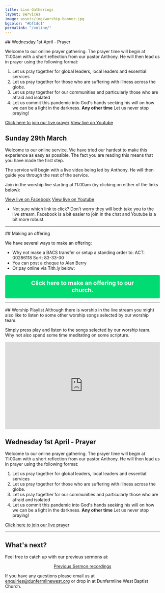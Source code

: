 ```yaml
---
title: Live Gatherings
layout: services
image: assets/img/worship-banner.jpg
bgcolor: "#bf1dc1"
permalink: "/online/"
---
```


<div class="col-lg-12 text-normal">
## Wednesday 1st April - Prayer

Welcome to our online prayer gathering. The prayer time will begin at 11:00am with a short reflection from our pastor Anthony. He will then lead us in prayer using the following format:

1. Let us pray together for global leaders, local leaders and essential services
2. Let us pray together for those who are suffering with illness across the globe.
3. Let us pray together for our communities and particularly those who are afraid and isolated
4. Let us commit this pandemic into God's hands seeking his will on how we can be a light in the darkness.
<b>Any other time</b> Let us never stop praying!

<span class='center'>
                        <a href='https://www.facebook.com/dunfermlinewest/live/' class="btn btn-xl btn-success call2action mt-4" target='_blank'>Click here to join our live prayer</a>
                        <a href='https://youtu.be/vSB-MuwYTno' class="btn btn-xl btn-success mt-4 call2action" target='_blank'>View live on Youtube</a>
</span>


<br />

## Sunday 29th March

Welcome to our online service. We have tried our hardest to make this experience as easy as possible. The fact you are reading this means that you have made the first step.

The service will begin with a live video being led by Anthony. He will then guide you through the rest of the service.

Join in the worship live starting at 11:00am (by clicking on either of the links below):

<span class='center'>
                        <a href='https://www.facebook.com/467425580423880/videos/234584024330541/' class="btn btn-xl btn-success call2action mt-4" target='_blank'>View live on Facebook</a>
                        <a href='https://youtu.be/SzDkC0Po4LE' class="btn btn-xl btn-success mt-4 call2action" target='_blank'>View live on Youtube</a>
</span>


* Not sure which link to click? Don't worry they will both take you to the live stream. Facebook is a bit easier to join in the chat and Youtube is a bit more robust.

<hr/>
## Making an offering

We have several ways to make an offering:
* Why not make a BACS transfer or setup a standing order to: ACT: 00286118 Sort: 83-33-00
* You can post a cheque to Alan Berry
* Or pay online via Tith.ly below:

<button class="tithely-give-btn" style="background-color: #00DB72;font-family: inherit;font-weight: bold;font-size: 19px; padding: 15px 70px; border-radius: 4px; cursor: pointer; background-image: none; color: white; text-shadow: none; display: inline-block; float: none; border: none;" data-church-id="1311056">Click here to make an offering to our church.</button>
<script src="https://tithe.ly/widget/v3/give.js?3"></script>
<script>
var tw = create_tithely_widget();
</script>

<hr/>
## Worship Playlist
Although there is worship in the live stream you might also like to listen to some other worship songs selected by our worship team.

Simply press play and listen to the songs selected by our worship team. Why not also spend some time meditating on some scripture.
<div style="width: 100%; max-width: 800px; max-height: 650px;"><div style="position: relative; padding-bottom: 56.25%; width: 100%;"><iframe src="https://www.youtube.com/embed/videoseries?list=PLWewcFMHTJ0FjGKggn1g7DvlNNI68px3C" frameborder="0" allow="accelerometer; autoplay; encrypted-media; gyroscope; picture-in-picture" allowfullscreen style="position: absolute; top: 0; left: 0; width: 100%; height: 100%;"></iframe></div></div>

## Wednesday 1st April - Prayer

Welcome to our online prayer gathering. The prayer time will begin at 11:00am with a short reflection from our pastor Anthony. He will then lead us in prayer using the following format:

1. Let us pray together for global leaders, local leaders and essential services
2. Let us pray together for those who are suffering with illness across the globe.
3. Let us pray together for our communities and particularly those who are afraid and isolated
4. Let us commit this pandemic into God's hands seeking his will on how we can be a light in the darkness.
<b>Any other time</b> Let us never stop praying!

<span class='center'>
                        <a href='https://www.facebook.com/dunfermlinewest/videos' class="btn btn-xl btn-success call2action mt-4" target='_blank'>Click here to join our live prayer</a>
</span>


<br />


<hr/>

## What's next?

<p>Feel free to catch up with our previous sermons at:</p>
<p style='text-align: center'>
<a class='btn btn-primary  call2action' href='{{ site.url }}/videos/' alt='View sermons on Youtube' target='_blank'>Previous Sermon recordings</a>
</p>
<p>
If you have any questions please email us at <a href='mailto:enquiries@dunfermlinewest.org?subject=kidzclub'>enquiries@dunfermlinewest.org</a> or drop in at Dunfermline West Baptist Church.
</p>
</div>